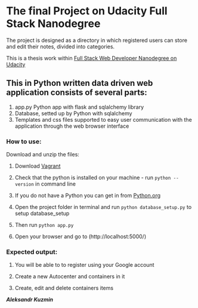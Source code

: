 # **The final Project on  Udacity Full Stack Nanodegree**

The project is designed as a directory in which registered users can store and edit their notes, divided into categories.

This is a thesis work within [Full Stack Web Developer Nanodegree on Udacity](https://www.udacity.com/course/full-stack-web-developer-nanodegree--nd004)

## **This in Python written data driven web application consists of several parts:**

1. app.py Python app with flask and sqlalchemy library
2. Database, setted up by Python with sqlalchemy
3. Templates and css files supported to easy user communication with the application through the web browser interface

### **How to use:**

Download and unzip the files:

1. Download [Vagrant](https://github.com/AleksanderKuzmin/storage.git)

2. Check that the python is installed on your machine - run `python --version` in command line

3. If you do not have a Python you can get in from  [Python.org](https://www.python.org/downloads/)

4. Open the project folder in terminal and run `python database_setup.py` to setup database_setup

5. Then run `python app.py`

6. Open your browser and go to (http://localhost:5000/)


### **Expected output:**

1. You will be able to to register using your Google account

2. Create a new Autocenter and containers in it

3. Create, edit and delete containers items


_**Aleksandr Kuzmin**_
